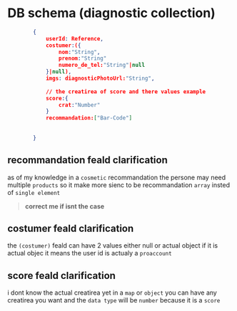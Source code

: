 
# DB schema (diagnostic collection)

```json
        {
            userId: Reference,
            costumer:({
                nom:"String",
                prenom:"String"
                numero_de_tel:"String"|null
            }|null),
            imgs: diagnosticPhotoUrl:"String",
                
            // the creatirea of score and there values example 
            score:{
                crat:"Number"
            }
            recommandation:["Bar-Code"]
                    
                
        }
```
## recommandation feald clarification
as of my knowledge in a `cosmetic` recommandation the persone may need multiple `products` so it make more sienc to be recommandation `array` insted of `single element` 
> **correct me if isnt the case**

## costumer feald clarification 
the `(costumer)` feald can have 2 values either null or actual object if it is actual objec it means the user id is actualy a `proaccount`

## score feald clarification

i dont know the actual creatirea yet in a `map` or `object` you can have any creatirea you want and the `data type` will be `number` because it is a `score`